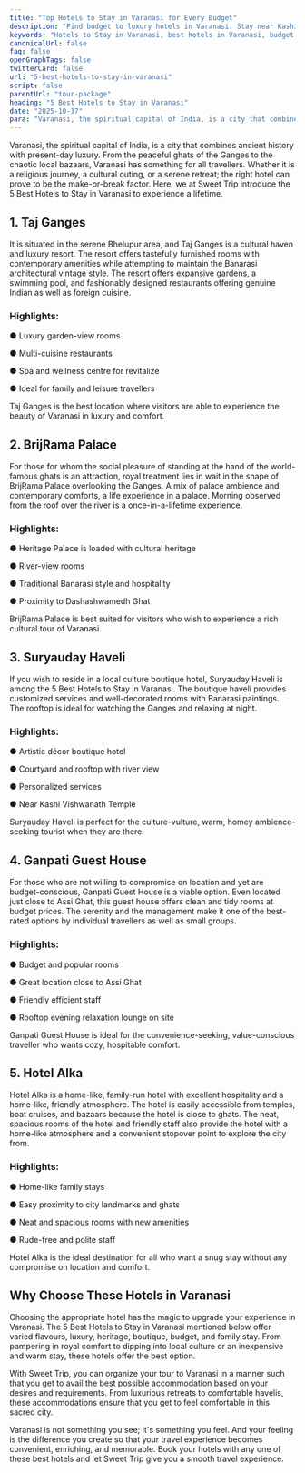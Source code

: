 ```yaml
---
title: "Top Hotels to Stay in Varanasi for Every Budget"
description: "Find budget to luxury hotels in Varanasi. Stay near Kashi Vishwanath Temple and Ganga Ghats for a truly spiritual experience"
keywords: "Hotels to Stay in Varanasi, best hotels in Varanasi, budget hotels in Varanasi, luxury hotels in Varanasi, places to stay in Varanasi"
canonicalUrl: false
faq: false
openGraphTags: false
twitterCard: false
url: "5-best-hotels-to-stay-in-varanasi"
script: false
parentUrl: "tour-package"
heading: "5 Best Hotels to Stay in Varanasi"
date: "2025-10-17"
para: "Varanasi, the spiritual capital of India, is a city that combines ancient history with present-day luxury. From the peaceful ghats of the Ganges to the chaotic local bazaars, Varanasi has something for all travellers. Whether it is a religious journey, a cultural outing, or a serene retreat; the right hotel can prove to be the make-or-break factor. Here, we at Sweet Trip introduce the 5 Best Hotels to Stay in Varanasi to experience a lifetime. "
---
```


<p>Varanasi, the spiritual capital of India, is a city that combines ancient history with present-day luxury. From the peaceful ghats of the Ganges to the chaotic local bazaars, Varanasi has something for all travellers. Whether it is a religious journey, a cultural outing, or a serene retreat; the right hotel can prove to be the make-or-break factor. Here, we at Sweet Trip introduce the 5 Best Hotels to Stay in Varanasi to experience a lifetime. </p>
<h2 className="mt-5 font-bold">
1. Taj Ganges
</h2>
<p>
          It is situated in the serene Bhelupur area, and Taj Ganges is a cultural haven and luxury resort. The resort offers tastefully furnished rooms with contemporary amenities while attempting to maintain the Banarasi architectural vintage style. The resort offers expansive gardens, a swimming pool, and fashionably designed restaurants offering genuine Indian as well as foreign cuisine.
              </p>
              <h3 className="mt-3 font-bold">
              Highlights: 
              </h3>
              <p>●	Luxury garden-view rooms</p>
              <p>●	Multi-cuisine restaurants</p>
              <p>●	Spa and wellness centre for revitalize</p>
              <p>●	Ideal for family and leisure travellers</p>
               <p className="mt-2">
                Taj Ganges is the best location where visitors are able to experience the beauty of Varanasi in luxury and comfort.
              </p>
              <h2 className="mt-5 font-bold">2. BrijRama Palace</h2>              
              <p>For those for whom the social pleasure of standing at the hand of the world-famous ghats is an attraction, royal treatment lies in wait in the shape of BrijRama Palace overlooking the Ganges. A mix of palace ambience and contemporary comforts, a life experience in a palace. Morning observed from the roof over the river is a once-in-a-lifetime experience.</p>
              <h3 className="mt-3 font-bold">Highlights:</h3>
              <p>●	Heritage Palace is loaded with cultural heritage</p>
              <p>●	River-view rooms</p>
              <p>●	Traditional Banarasi style and hospitality</p>
              <p>●	Proximity to Dashashwamedh Ghat</p>
              <p className="mt-2">BrijRama Palace is best suited for visitors who wish to experience a rich cultural tour of Varanasi.</p>
              <h2 className="mt-5 font-bold">3. Suryauday Haveli</h2>
              <p>If you wish to reside in a local culture boutique hotel, Suryauday Haveli is among the 5 Best Hotels to Stay in Varanasi. The boutique haveli provides customized services and well-decorated rooms with Banarasi paintings. The rooftop is ideal for watching the Ganges and relaxing at night.</p>
              <h3 className="mt-3 font-bold">Highlights:</h3>
              <p>●	Artistic décor boutique hotel
              <p>●	Courtyard and rooftop with river view</p>
              <p>●	Personalized services</p>
              <p>●	Near Kashi Vishwanath Temple</p>
              <p className="mt-2">Suryauday Haveli is perfect for the culture-vulture, warm, homey ambience-seeking tourist when they are there.</p>
               <h2 className="mt-5 font-bold">4. Ganpati Guest House</h2>
              <p>For those who are not willing to compromise on location and yet are budget-conscious, Ganpati Guest House is a viable option. Even located just close to Assi Ghat, this guest house offers clean and tidy rooms at budget prices. The serenity and the management make it one of the best-rated options by individual travellers as well as small groups.</p>
              <h3 className="mt-3 font-bold">Highlights:</h3>
              <p>●	Budget and popular rooms</p>
              <p>●	Great location close to Assi Ghat</p>
              <p>●	Friendly efficient staff</p>
              <p>●	Rooftop evening relaxation lounge on site</p>
              <p className="mt-2">Ganpati Guest House is ideal for the convenience-seeking, value-conscious traveller who wants cozy, hospitable comfort.</p>              
                <h2 className="mt-5 font-bold">5. Hotel Alka</h2>
              <p>Hotel Alka is a home-like, family-run hotel with excellent hospitality and a home-like, friendly atmosphere. The hotel is easily accessible from temples, boat cruises, and bazaars because the hotel is close to ghats. The neat, spacious rooms of the hotel and friendly staff also provide the hotel with a home-like atmosphere and a convenient stopover point to explore the city from.</p>
              <h3 className="mt-3 font-bold">Highlights:</h3>
              <p>●	Home-like family stays
              <p>●	Easy proximity to city landmarks and ghats
              <p>●	Neat and spacious rooms with new amenities
              <p>●	Rude-free and polite staff</p>
              <p className="mt-2">Hotel Alka is the ideal destination for all who want a snug stay without any compromise on location and comfort.</p>              
                <h2 className="mt-5 font-bold">Why Choose These Hotels in Varanasi</h2>
                <p>Choosing the appropriate hotel has the magic to upgrade your experience in Varanasi. The 5 Best Hotels to Stay in Varanasi mentioned below offer varied flavours, luxury, heritage, boutique, budget, and family stay. From pampering in royal comfort to dipping into local culture or an inexpensive and warm stay, these hotels offer the best option.</p>
                <p className="mt-2">With Sweet Trip, you can organize your tour to Varanasi in a manner such that you get to avail the best possible accommodation based on your desires and requirements. From luxurious retreats to comfortable havelis, these accommodations ensure that you get to feel comfortable in this sacred city.</p>
                <p className="mt-2">Varanasi is not something you see; it's something you feel. And your feeling is the difference you create so that your travel experience becomes convenient, enriching, and memorable. Book your hotels with any one of these best hotels and let Sweet Trip give you a smooth travel experience.</p>
